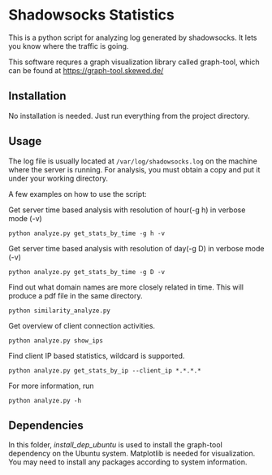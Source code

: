 # Shadowsocks Statistics

This is a python script for analyzing log generated by shadowsocks. It lets you know where the traffic is going.

This software requres a graph visualization library called graph-tool, which can be found at https://graph-tool.skewed.de/

## Installation
No installation is needed. Just run everything from the project directory.

## Usage
The log file is usually located at `/var/log/shadowsocks.log` on the machine where the server is running. For analysis, you must obtain a copy and put it under your working directory.

A few examples on how to use the script:

Get server time based analysis with resolution of hour(-g h) in verbose mode (-v)

    python analyze.py get_stats_by_time -g h -v

Get server time based analysis with resolution of day(-g D) in verbose mode (-v)

    python analyze.py get_stats_by_time -g D -v

Find out what domain names are more closely related in time. This will produce a pdf file in the same directory.

    python similarity_analyze.py

Get overview of client connection activities.

    python analyze.py show_ips

Find client IP based statistics, wildcard is supported.
    
    python analyze.py get_stats_by_ip --client_ip *.*.*.*
    

For more information, run
    
    python analyze.py -h

## Dependencies

In this folder, *install_dep_ubuntu* is used to install the graph-tool dependency on the Ubuntu system.
Matplotlib is needed for visualization.
You may need to install any packages according to system information.

